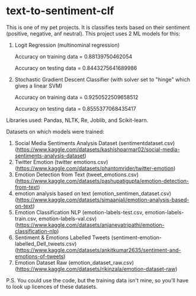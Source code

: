 # text-to-sentiment-clf
This is one of my pet projects. It is classifies texts based on their sentiment (positive, negative, anf neutral).
This project uses 2 ML models for this:
  1) Logit Regression (multinominal regression)

     Accuracy on training data = 0.88139750462054

     Accuracy on testing data = 0.8443275641689986
  2) Stochastic Gradient Descent Classifier (with solver set to "hinge" which gives a linear SVM)

     Accuracy on training data = 0.9250522509658512

     Accuracy on testing data = 0.8555377068435417

Libraries used: Pandas, NLTK, Re, Joblib, and Scikit-learn.

Datasets on which models were trained: 
  1) Social Media Sentiments Analysis Dataset (sentimentdataset.csv) (https://www.kaggle.com/datasets/kashishparmar02/social-media-sentiments-analysis-dataset)
  2) Twitter Emotion (twitter emotions.csv) (https://www.kaggle.com/datasets/phantomrider/twitter-emotion)
  3) Emotion Detection from Text (tweet_emotions.csv) (https://www.kaggle.com/datasets/pashupatigupta/emotion-detection-from-text)
  4) emotion analysis based on text (emotion_sentimen_dataset.csv) (https://www.kaggle.com/datasets/simaanjali/emotion-analysis-based-on-text)
  5) Emotion Classification NLP (emotion-labels-test.csv, emotion-labels-train.csv, emotion-labels-val.csv) (https://www.kaggle.com/datasets/anjaneyatripathi/emotion-classification-nlp)
  6) Sentiment & Emotions Labelled Tweets (sentiment-emotion-labelled_Dell_tweets.csv) (https://www.kaggle.com/datasets/ankitkumar2635/sentiment-and-emotions-of-tweets)
  7) Emotion Dataset Raw (emotion_dataset_raw.csv) (https://www.kaggle.com/datasets/rikinzala/emotion-dataset-raw)



P.S. You could use the code, but the training data isn't mine, so you'll have to look up licences of these datasets.
